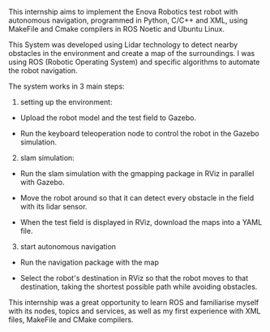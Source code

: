 This internship aims to implement the Enova Robotics test robot with autonomous navigation, programmed in Python, C/C++ and XML, using MakeFile and Cmake compilers in ROS Noetic and Ubuntu Linux.

This System was developed using Lidar technology to detect nearby obstacles in the environment and create a map of the surroundings. I was using ROS (Robotic Operating System) and specific algorithms to automate the robot navigation.

The system works in 3 main steps:

1. setting up the environment:
   
- Upload the robot model and the test field to Gazebo.
  
- Run the keyboard teleoperation node to control the robot in the Gazebo simulation.
  
2. slam simulation:
   
- Run the slam simulation with the gmapping package in RViz in parallel with Gazebo.
  
- Move the robot around so that it can detect every obstacle in the field with its lidar sensor.
  
- When the test field is displayed in RViz, download the maps into a YAML file.

3. start autonomous navigation

- Run the navigation package with the map

- Select the robot's destination in RViz so that the robot moves to that destination, taking the shortest possible path while avoiding obstacles.

This internship was a great opportunity to learn ROS and familiarise myself with its nodes, topics and services, as well as my first experience with XML files, MakeFile and CMake compilers.
